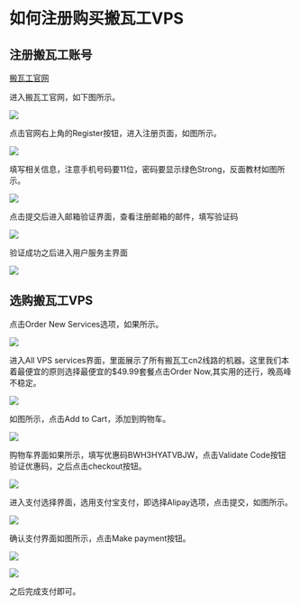 # 如何注册购买搬瓦工VPS


## 注册搬瓦工账号

[搬瓦工官网](https://bandwagonhost.com/aff.php?aff=66138)

进入搬瓦工官网，如下图所示。

![ ](https://gitee.com/eebond0327/images/raw/main/Markdown/20220516222826.png)  

点击官网右上角的Register按钮，进入注册页面，如图所示。

![ ](https://gitee.com/eebond0327/images/raw/main/Markdown/20220516223531.png)  

填写相关信息，注意手机号码要11位，密码要显示绿色Strong，反面教材如图所示。  

![ ](https://gitee.com/eebond0327/images/raw/main/Markdown/20220516223902.png)  

点击提交后进入邮箱验证界面，查看注册邮箱的邮件，填写验证码

![ ](https://gitee.com/eebond0327/images/raw/main/Markdown/20220516224217.png)

验证成功之后进入用户服务主界面

![ ](https://gitee.com/eebond0327/images/raw/main/Markdown/20220516224451.png)

## 选购搬瓦工VPS

点击Order New Services选项，如果所示。  

![ ](https://gitee.com/eebond0327/images/raw/main/Markdown/20220516224813.png)

进入All VPS services界面，里面展示了所有搬瓦工cn2线路的机器。这里我们本着最便宜的原则选择最便宜的$49.99套餐点击Order Now,其实用的还行，晚高峰不稳定。

![ ](https://gitee.com/eebond0327/images/raw/main/Markdown/20220516225233.png)

如图所示，点击Add to Cart，添加到购物车。  

![ ](https://gitee.com/eebond0327/images/raw/main/Markdown/20220516230102.png)

购物车界面如果所示，填写优惠码BWH3HYATVBJW，点击Validate Code按钮验证优惠码，之后点击checkout按钮。

![ ](https://gitee.com/eebond0327/images/raw/main/Markdown/20220516230614.png)  

进入支付选择界面，选用支付宝支付，即选择Alipay选项，点击提交，如图所示。

![ ](https://gitee.com/eebond0327/images/raw/main/Markdown/20220516230710.png)

确认支付界面如图所示，点击Make payment按钮。

![ ](https://gitee.com/eebond0327/images/raw/main/Markdown/20220516230932.png)  

![ ](https://gitee.com/eebond0327/images/raw/main/Markdown/20220516231039.png)  

之后完成支付即可。

